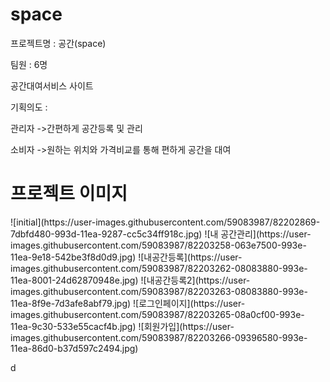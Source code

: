  <h1>space</h1>
 
프로젝트명 : 공간(space)

팀원 :  6명

공간대여서비스 사이트

기획의도 :

관리자 ->간편하게 공간등록 및 관리

소비자 ->원하는 위치와 가격비교를 통해 편하게 공간을 대여

<h1>프로젝트 이미지</h1>
![initial](https://user-images.githubusercontent.com/59083987/82202869-7dbfd480-993d-11ea-9287-cc5c34ff918c.jpg)
![내 공간관리](https://user-images.githubusercontent.com/59083987/82203258-063e7500-993e-11ea-9e18-542be3f8d0d9.jpg)
![내공간등록](https://user-images.githubusercontent.com/59083987/82203262-08083880-993e-11ea-8001-24d62870948e.jpg)
![내공간등록2](https://user-images.githubusercontent.com/59083987/82203263-08083880-993e-11ea-8f9e-7d3afe8abf79.jpg)
![로그인페이지](https://user-images.githubusercontent.com/59083987/82203265-08a0cf00-993e-11ea-9c30-533e55cacf4b.jpg)
![회원가입](https://user-images.githubusercontent.com/59083987/82203266-09396580-993e-11ea-86d0-b37d597c2494.jpg)



d


